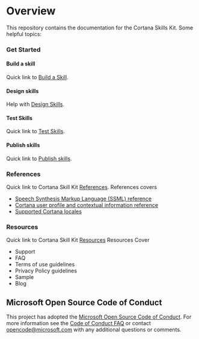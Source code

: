 # Overview
This repository contains the documentation for the Cortana Skills Kit. Some helpful topics:

### Get Started
#### Build a skill
Quick link to [Build a Skill](https://learn.microsoft.com/cortana/skills/#pivot=start&panel=buildskill).
#### Design skills
Help with [Design Skills](https://learn.microsoft.com/cortana/skills/#pivot=start&panel=designskill).
#### Test Skills
Quick link to [Test Skills](https://learn.microsoft.com/cortana/skills/#pivot=start&panel=testskills).
#### Publish skills
Quick link to [Publish skills](https://learn.microsoft.com/cortana/skills/#pivot=start&panel=pubskills).
### References
Quick link to Cortana Skill Kit [References](https://learn.microsoft.com/cortana/skills/#pivot=reference).
References covers
- [Speech Synthesis Markup Language (SSML) reference](https://learn.microsoft.com/cortana/skills/speech-synthesis-markup-language)
- [Cortana user profile and contextual information reference](https://learn.microsoft.com/cortana/skills/user-profile-contextual-info)
- [Supported Cortana locales](https://learn.microsoft.com/cortana/skills/supported-locales)
### Resources
Quick link to Cortana Skill Kit [Resources](https://learn.microsoft.com/cortana/skills/#pivot=resources)
Resources Cover
- Support
- FAQ
- Terms of use guidelines
- Privacy Policy guidelines
- Sample
- Blog 

## Microsoft Open Source Code of Conduct

This project has adopted the [Microsoft Open Source Code of Conduct](https://opensource.microsoft.com/codeofconduct).
For more information see the [Code of Conduct FAQ](https://opensource.microsoft.com/codeofconduct/faq) or contact [opencode@microsoft.com](mailto:opencode@microsoft.com) with any additional questions or comments.
